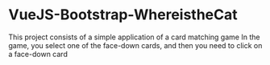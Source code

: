 # VueJS-Bootstrap-WhereistheCat
This project consists of a simple application of a card matching game  In the game, you select one of the face-down cards, and then you need to click on a face-down card
